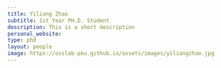 ```yaml
---
title: Yiliang Zhao
subtitle: 1st Year PH.D. Student
description: This is a short description
personal_website: 
type: phd
layout: people
image: https://osslab-pku.github.io/assets/images/yiliangzhao.jpg
---
```

